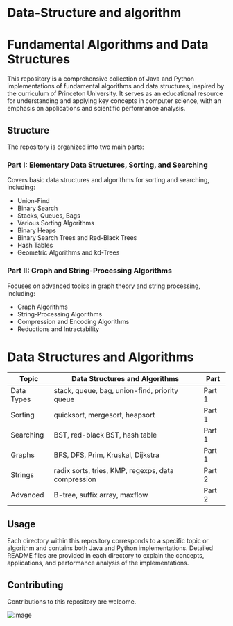 # Data-Structure and algorithm 

# Fundamental Algorithms and Data Structures

This repository is a comprehensive collection of Java and Python implementations of fundamental algorithms and data structures, inspired by the curriculum of Princeton University. It serves as an educational resource for understanding and applying key concepts in computer science, with an emphasis on applications and scientific performance analysis.

## Structure

The repository is organized into two main parts:

### Part I: Elementary Data Structures, Sorting, and Searching

Covers basic data structures and algorithms for sorting and searching, including:

- Union-Find
- Binary Search
- Stacks, Queues, Bags
- Various Sorting Algorithms
- Binary Heaps
- Binary Search Trees and Red-Black Trees
- Hash Tables
- Geometric Algorithms and kd-Trees

### Part II: Graph and String-Processing Algorithms

Focuses on advanced topics in graph theory and string processing, including:

- Graph Algorithms
- String-Processing Algorithms
- Compression and Encoding Algorithms
- Reductions and Intractability

# Data Structures and Algorithms

| Topic     | Data Structures and Algorithms | Part |
|-----------|--------------------------------|------|
| Data Types | stack, queue, bag, union-find, priority queue | Part 1 |
| Sorting    | quicksort, mergesort, heapsort | Part 1 |
| Searching  | BST, red-black BST, hash table | Part 1 |
| Graphs     | BFS, DFS, Prim, Kruskal, Dijkstra | Part 1 |
| Strings    | radix sorts, tries, KMP, regexps, data compression | Part 2 |
| Advanced   | B-tree, suffix array, maxflow | Part 2 |


## Usage

Each directory within this repository corresponds to a specific topic or algorithm and contains both Java and Python implementations. Detailed README files are provided in each directory to explain the concepts, applications, and performance analysis of the implementations.

## Contributing

Contributions to this repository are welcome.

![image](https://github.com/Slmaking/Data-Structure/assets/58626257/2a61e1d6-3a12-48c1-9244-cbd51a748e6f)


